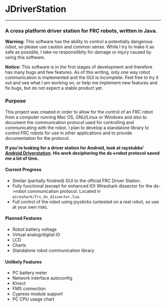 # JDriverStation
***

### A cross platform driver station for FRC robots, written in Java.

**Warning:** This software has the ability to control a potentially dangerous robot, so please use caution and common sense. While I try to make it as safe as possible, I take no responsilibity for damage or injury caused by using this software.

**Notice:** This software is in the first stages of development and therefore has many bugs and few features. As of this writing, only one way robot communication is implemented and the GUI is incomplete. Feel free to try it out and see what I am working on, or help me implement new features and fix bugs, but do not expect a stable product yet.

### Purpose
This project was created in order to allow for the control of an FRC robot from a computer running Mac OS, GNU/Linux or Windows and also to document the communication protocol used for controlling and communicating with the robot. I plan to develop a standalone library to control FRC robots for use in other applications and to provide documentation for the protocol.

**If you're looking for a driver station for Android, look at raystubbs' [Android Driverstation](https://github.com/raystubbs/Andrid-FRC-Driverstation). His work deciphering the ds->robot protocol saved me a lot of time.**

#### Current Progress
* Similar (partially finished) GUI to the official FRC Driver Station.
* Fully functional (except for enhanced IO) Wireshark dissector for the ds->robot communication protocol. Located in `wireshark/frc_ds_dissector.lua`.
* Full control of the robot using joysticks (untested on a real robot, so use at your own risk).

#### Planned Features
* Robot battery voltage
* Virtual analog/digital IO
* LCD
* Charts
* Standalone robot communication library

#### Unlikely Features
* PC battery meter
* Network interface autoconfig
* Kinect
* FMS connection
* Cypress module support
* PC CPU usage chart
